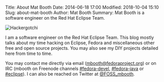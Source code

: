 Title: About Mat Booth
Date: 2014-06-18 17:00
Modified: 2018-10-04 15:10
Slug: about-mat-booth
Author: Mat Booth
Summary: Mat Booth is a software engineer on the Red Hat Eclipse Team.

![Hackergotchi]({static}/images/hackergotchi-mbooth.png)

I am a software engineer on the Red Hat Eclipse Team. This blog mostly talks about my time hacking on Eclipse, Fedora and miscellaneous other free and open source projects. You may also see my DIY projects detailed here from time to time.

You may contact me directly via email ([mbooth&#64;fedoraproject.org](mailto:mbooth@fedoraproject.org)) or on IRC (mbooth on Freenode channels [#fedora-devel](irc://irc.freenode.net/fedora-devel), [#fedora-java](irc://irc.freenode.net/fedora-java) or [#eclipse](irc://irc.freenode.net/eclipse)). I can also be reached on Twitter at [@FOSS_mbooth](https://twitter.com/FOSS_mbooth).
